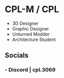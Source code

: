 # CPL-M / CPL
- 3D Designer
- Graphic Designer
- Unturned Modder
- Architecture Student
## Socials
### - Discord | cpl.3069
